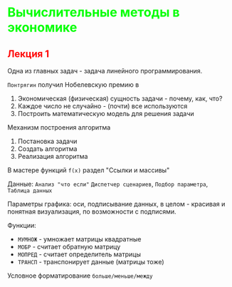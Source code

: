 # <span style="color:lime"> Вычислительные методы в экономике </span>
## <span style="color:red"> Лекция 1 </span>

Одна из главных задач - задача линейного программирования.

``Понтрягин`` получил Нобелевскую премию в 

1. Экономическая (физическая) сущность задачи - почему, как, что?
2. Каждое число не случайно - (почти) все используются
3. Построить математическую модель для решения задачи

Механизм построения алгоритма

1. Постановка задачи
2. Создать алгоритма
3. Реализация алгоритма

В мастере функций ``f(x)`` раздел "Ссылки и массивы"

Данные: ``Анализ "что если"`` ``Диспетчер сценариев``, ``Подбор параметра``, ``Таблица данных``

Параметры графика: оси, подписывание данных, в целом - красивая и понятная визуализация, по возможности с подписями.

Функции:
* ``МУМНОЖ`` - умножает матрицы квадратные
* ``МОБР`` - считает обратную матрицу
* ``МОПРЕД`` - считает определитель матрицы
* ``ТРАНСП`` - транспонирует данные (матрицы тоже)

Условное форматирование ``больше/меньше/между``
